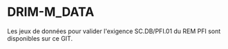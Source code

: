 # DRIM-M_DATA
Les jeux de données pour valider l'exigence SC.DB/PFI.01 du REM PFI sont disponibles sur ce GIT.

